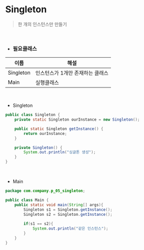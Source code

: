 # Singleton

> 한 개의 인스턴스만 만들기

<br>

- ### 필요클래스


| 이름      | 해설                             |
|-----------|----------------------------------|
| Singleton | 인스턴스가 1개만 존재하는 클래스 |
| Main      | 실행클래스                       | 


<br>

- Singleton 

```java
public class Singleton {
    private static Singleton ourInstance = new Singleton();

    public static Singleton getInstance() {
        return ourInstance;
    }

    private Singleton() {
        System.out.println("싱글톤 생성");
    }
}
```

<br>

- Main 

```java
package com.company.p_05_singleton;

public class Main {
    public static void main(String[] args){
        Singleton s1 = Singleton.getInstance();
        Singleton s2 = Singleton.getInstance();
        
        if(s1 == s2){
            System.out.println("같은 인스턴스");
        }
    }
}

```